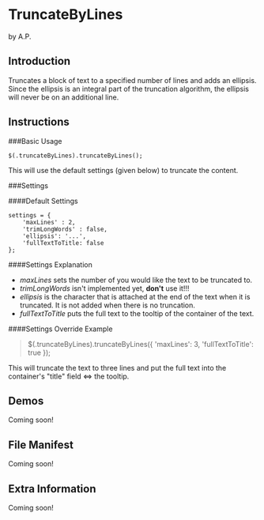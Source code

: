 TruncateByLines
===============

by A.P.

Introduction
------------

Truncates a block of text to a specified number of lines and adds an ellipsis. Since the ellipsis is an integral part of the truncation algorithm, the ellipsis will never be on an additional line.

Instructions
------------

###Basic Usage

	$(.truncateByLines).truncateByLines();

This will use the default settings (given below) to truncate the content.

###Settings

####Default Settings

	settings = {
		'maxLines' : 2,
		'trimLongWords' : false,
		'ellipsis': '...',
		'fullTextToTitle: false
	};

####Settings Explanation

* *maxLines* sets the number of you would like the text to be truncated to.
* *trimLongWords* isn't implemented yet, **don't** use it!!!
* *ellipsis* is the character that is attached at the end of the text when it is truncated. It is not added when there is no truncation.
* *fullTextToTitle* puts the full text to the tooltip of the container of the text.

####Settings Override Example

>$(.truncateByLines).truncateByLines({
>	'maxLines': 3,
>	'fullTextToTitle': true
>});

This will truncate the text to three lines and put the full text into the container's "title" field <=> the tooltip.

Demos
-----

Coming soon!

File Manifest
-------------

Coming soon!

Extra Information
-----------------

Coming soon!

